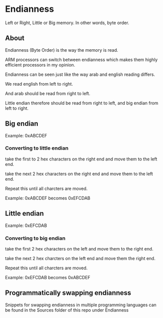 # Endianness
Left or Right, Little or Big memory. In other words, byte order.

## About
Endianness (Byte Order) is the way the memory is read.

ARM processors can switch between endianness which makes them highly efficient processors in my opinion.

Endianness can be seen just like the way arab and english reading differs.

We read english from left to right.

And arab should be read from right to left.

Little endian therefore should be read from right to left, and big endian from left to right.

## Big endian
Example: 0xABCDEF 

### Converting to little endian
take the first to 2 hex characters on the right end and move them to the left end.

take the next 2 hex characters on the right end and move them to the left end.

Repeat this until all charcters are moved.

Example: 0xABCDEF becomes 0xEFCDAB

## Little endian
Example: 0xEFCDAB

### Converting to big endian
take the first 2 hex characters on the left and move them to the right end.

take the next 2 hex charcters on the left end and move them the right end.

Repeat this until all charcters are moved.

Example: 0xEFCDAB becomes 0xABCDEF


## Programmatically swapping endianness
Snippets for swapping endianness in multiple programming languages can be found in the Sources folder of this repo under Endianness
